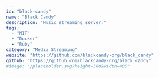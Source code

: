 ```yaml
---
id: "black-candy"
name: "Black Candy"
description: "Music streaming server."
tags:
  - "MIT"
  - "Docker"
  - "Ruby"
category: "Media Streaming"
website: "https://github.com/blackcandy-org/black_candy"
github: "https://github.com/blackcandy-org/black_candy"
#image: "/placeholder.svg?height=300&width=400"
---
```


